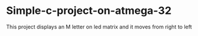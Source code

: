 # Simple-c-project-on-atmega-32
This project displays an M letter on led matrix and it moves from right to left
